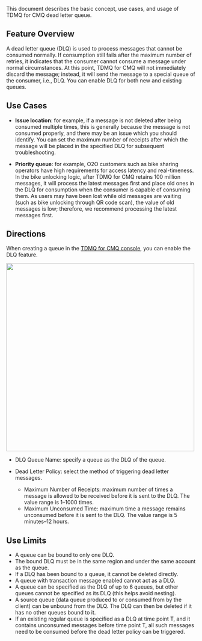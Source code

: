 This document describes the basic concept, use cases, and usage of TDMQ for CMQ dead letter queue.

## Feature Overview

A dead letter queue (DLQ) is used to process messages that cannot be consumed normally. If consumption still fails after the maximum number of retries, it indicates that the consumer cannot consume a message under normal circumstances. At this point, TDMQ for CMQ will not immediately discard the message; instead, it will send the message to a special queue of the consumer, i.e., DLQ. You can enable DLQ for both new and existing queues.

## Use Cases

- **Issue location**: for example, if a message is not deleted after being consumed multiple times, this is generally because the message is not consumed properly, and there may be an issue which you should identify. You can set the maximum number of receipts after which the message will be placed in the specified DLQ for subsequent troubleshooting.

- **Priority queue**: for example, O2O customers such as bike sharing operators have high requirements for access latency and real-timeness. In the bike unlocking logic, after TDMQ for CMQ retains 100 million messages, it will process the latest messages first and place old ones in the DLQ for consumption when the consumer is capable of consuming them.
As users may have been lost while old messages are waiting (such as bike unlocking through QR code scan), the value of old messages is low; therefore, we recommend processing the latest messages first.

## Directions

When creating a queue in the [TDMQ for CMQ console](https://console.cloud.tencent.com/tdmq/cmq-queue), you can enable the DLQ feature.

<img src="https://qcloudimg.tencent-cloud.cn/raw/50d82689a33899d3a5d7a2b7ca782956.png" width="500px">

- DLQ Queue Name: specify a queue as the DLQ of the queue.

- Dead Letter Policy: select the method of triggering dead letter messages.
  - Maximum Number of Receipts: maximum number of times a message is allowed to be received before it is sent to the DLQ. The value range is 1–1000 times.
  - Maximum Unconsumed Time: maximum time a message remains unconsumed before it is sent to the DLQ. The value range is 5 minutes–12 hours.

## Use Limits

- A queue can be bound to only one DLQ.
- The bound DLQ must be in the same region and under the same account as the queue. 
- If a DLQ has been bound to a queue, it cannot be deleted directly.
- A queue with transaction message enabled cannot act as a DLQ.
- A queue can be specified as the DLQ of up to 6 queues, but other queues cannot be specified as its DLQ (this helps avoid nesting).
- A source queue (data queue produced to or consumed from by the client) can be unbound from the DLQ. The DLQ can then be deleted if it has no other queues bound to it.
- If an existing regular queue is specified as a DLQ at time point T, and it contains unconsumed messages before time point T, all such messages need to be consumed before the dead letter policy can be triggered.

